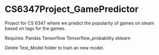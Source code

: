 # CS6347Project_GamePredictor

Project for CS 6347 where we predict the popularity of games on steam based on tags for the games.

Requires:
Pandas
Tensorflow
Tensorflow_probability
sklearn


Delete Test_Model folder to train an new model.
